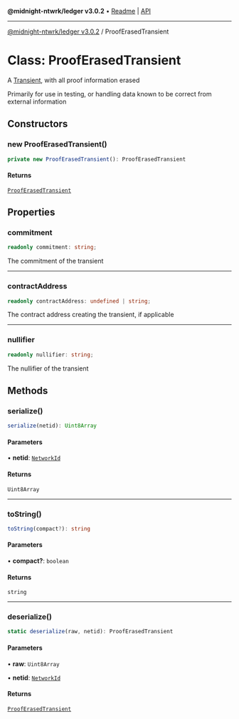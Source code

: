 **@midnight-ntwrk/ledger v3.0.2** • [Readme](../README.md) \| [API](../globals.md)

***

[@midnight-ntwrk/ledger v3.0.2](../README.md) / ProofErasedTransient

# Class: ProofErasedTransient

A [Transient](Transient.md), with all proof information erased

Primarily for use in testing, or handling data known to be correct from
external information

## Constructors

### new ProofErasedTransient()

```ts
private new ProofErasedTransient(): ProofErasedTransient
```

#### Returns

[`ProofErasedTransient`](ProofErasedTransient.md)

## Properties

### commitment

```ts
readonly commitment: string;
```

The commitment of the transient

***

### contractAddress

```ts
readonly contractAddress: undefined | string;
```

The contract address creating the transient, if applicable

***

### nullifier

```ts
readonly nullifier: string;
```

The nullifier of the transient

## Methods

### serialize()

```ts
serialize(netid): Uint8Array
```

#### Parameters

• **netid**: [`NetworkId`](../enumerations/NetworkId.md)

#### Returns

`Uint8Array`

***

### toString()

```ts
toString(compact?): string
```

#### Parameters

• **compact?**: `boolean`

#### Returns

`string`

***

### deserialize()

```ts
static deserialize(raw, netid): ProofErasedTransient
```

#### Parameters

• **raw**: `Uint8Array`

• **netid**: [`NetworkId`](../enumerations/NetworkId.md)

#### Returns

[`ProofErasedTransient`](ProofErasedTransient.md)

